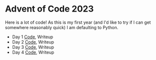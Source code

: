 # Advent of Code 2023

Here is a lot of code! As this is my first year (and I'd like to try if I can get somewhere reasonably quick) I am defaulting to Python.

- Day 1 [Code](/advent_of_code/2023/code/day1.py), Writeup
- Day 2 [Code](/advent_of_code/2023/code/day2.py), Writeup
- Day 3 [Code](/advent_of_code/2023/code/day3.py), Writeup
- Day 4 [Code](/advent_of_code/2023/code/day4.py), Writeup
